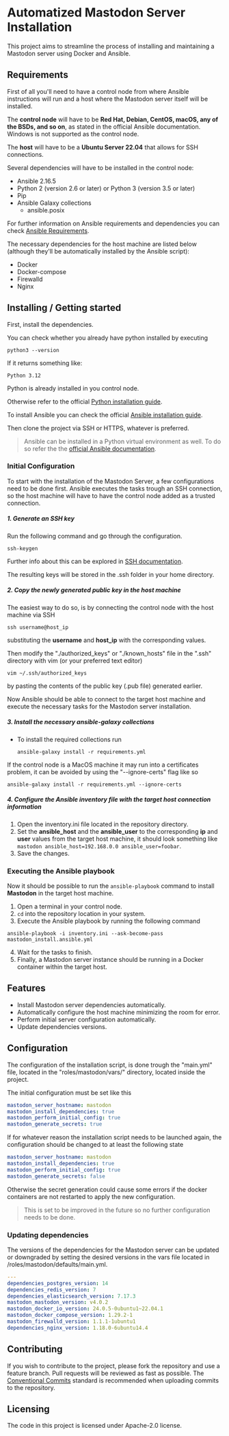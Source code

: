 # Automatized Mastodon Server Installation

This project aims to streamline the process of installing and maintaining a Mastodon server using Docker and Ansible.

## Requirements

First of all you'll need to have a control node from where Ansible instructions will run and a host where the Mastodon server itself will be installed.

The **control node** will have to be **Red Hat, Debian, CentOS, macOS, any of the BSDs, and so on**, as stated in the official Ansible documentation. Windows is not supported as the control node.

The **host** will have to be a **Ubuntu Server 22.04** that allows for SSH connections.

Several dependencies will have to be installed in the control node:
- Ansible 2.16.5
- Python 2 (version 2.6 or later) or Python 3 (version 3.5 or later)
- Pip
- Ansible Galaxy collections
    - ansible.posix

For further information on Ansible requirements and dependencies you can check [Ansible Requirements](https://docs.ansible.com/ansible/2.9/installation_guide/index.html).

The necessary dependencies for the host machine are listed below (although they'll be automatically installed by the Ansible script):
- Docker
- Docker-compose
- Firewalld
- Nginx

## Installing / Getting started

First, install the dependencies.

You can check whether you already have python installed by executing
```shell
python3 --version
```
If it returns something like:
```shell
Python 3.12
```
Python is already installed in you control node.

Otherwise refer to the official [Python installation guide](https://wiki.python.org/moin/BeginnersGuide/Download).

To install Ansible you can check the official [Ansible installation guide](https://docs.ansible.com/ansible/latest/installation_guide/intro_installation.html#selecting-an-ansible-package-and-version-to-install).

Then clone the project via SSH or HTTPS, whatever is preferred.

> Ansible can be installed in a Python virtual environment as well. To do so refer the the [official Ansible documentation](https://docs.ansible.com/ansible/2.9/installation_guide/intro_installation.html#installing-ansible-with-pip).

### Initial Configuration

To start with the installation of the Mastodon Server, a few configurations need to be done first.
Ansible executes the tasks trough an SSH connection, so the host machine will have to have the control node added as a trusted connection.

##### 1. Generate an SSH key
Run the following command and go through the configuration.
```shell
ssh-keygen
```
Further info about this can be explored in [SSH documentation](https://www.ssh.com/academy/ssh/keygen#creating-an-ssh-key-pair-for-user-authentication).

The resulting keys will be stored in the .ssh folder in your home directory.

##### 2. Copy the newly generated public key in the host machine

The easiest way to do so, is by connecting the control node with the host machine via SSH
```shell
ssh username@host_ip
```
substituting the **username** and **host_ip** with the corresponding values.

Then modify the "./authorized_keys" or "./known_hosts" file in the ".ssh" directory with vim (or your preferred text editor)
```shell
vim ~/.ssh/authorized_keys
```
by pasting the contents of the public key (.pub file) generated earlier.

Now Ansible should be able to connect to the target host machine and execute the necessary tasks for the Mastodon server installation.

##### 3. Install the necessary ansible-galaxy collections

- To install the required collections run
    ```shell
    ansible-galaxy install -r requirements.yml
    ```

If the control node is a MacOS machine it may run into a certificates problem, it can be avoided by using the "--ignore-certs" flag like so
```shell
ansible-galaxy install -r requirements.yml --ignore-certs
```

##### 4. Configure the Ansible inventory file with the target host connection information
1. Open the inventory.ini file located in the repository directory.
2. Set the **ansible_host** and the **ansible_user** to the corresponding **ip** and **user** values from the target host machine, it should look something like ```mastodon ansible_host=192.168.0.0 ansible_user=foobar```.
3. Save the changes.

### Executing the Ansible playbook

Now it should be possible to run the ```ansible-playbook``` command to install **Mastodon** in the target host machine.

1. Open a terminal in your control node.
2. ```cd``` into the repository location in your system.
3. Execute the Ansible playbook by running the following command
```shell
ansible-playbook -i inventory.ini --ask-become-pass mastodon_install.ansible.yml
```
4. Wait for the tasks to finish.
5. Finally, a Mastodon server instance should be running in a Docker container within the target host.

## Features

- Install Mastodon server dependencies automatically.
- Automatically configure the host machine minimizing the room for error.
- Perform initial server configuration automatically.
- Update dependencies versions.

## Configuration

The configuration of the installation script, is done trough the "main.yml" file, located in the "roles/mastodon/vars/" directory, located inside the project.

The initial configuration must be set like this
```yaml
mastodon_server_hostname: mastodon
mastodon_install_dependencies: true
mastodon_perform_initial_config: true
mastodon_generate_secrets: true
```

If for whatever reason the installation script needs to be launched again, the configuration should be changed to at least the following state
```yaml
mastodon_server_hostname: mastodon
mastodon_install_dependencies: true
mastodon_perform_initial_config: true
mastodon_generate_secrets: false
```
Otherwise the secret generation could cause some errors if the docker containers are not restarted to apply the new configuration.

> This is set to be improved in the future so no further configuration needs to be done.

### Updating dependencies

The versions of the dependencies for the Mastodon server can be updated or downgraded by setting the desired versions in the vars file located in /roles/mastodon/defaults/main.yml.
```yaml
---
dependencies_postgres_version: 14
dependencies_redis_version: 7
dependencies_elasticsearch_version: 7.17.3
mastodon_mastodon_version: v4.0.2
mastodon_docker_io_version: 24.0.5-0ubuntu1~22.04.1
mastodon_docker_compose_version: 1.29.2-1
mastodon_firewalld_version: 1.1.1-1ubuntu1
dependencies_nginx_version: 1.18.0-6ubuntu14.4
```

## Contributing

If you wish to contribute to the project, please fork the repository and use a feature branch. Pull requests will be reviewed as fast as possible.
The [Conventional Commits](https://www.conventionalcommits.org/en/v1.0.0/) standard is recommended when uploading commits to the repository.

## Licensing

The code in this project is licensed under Apache-2.0 license.
